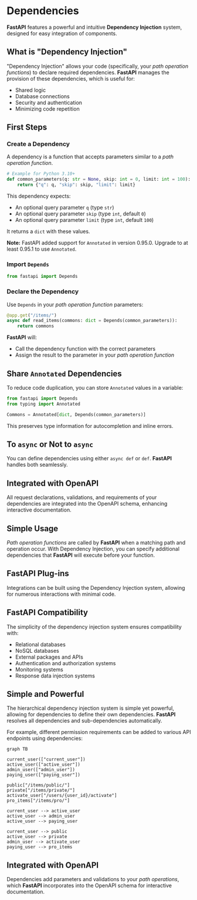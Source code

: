 # Dependencies

**FastAPI** features a powerful and intuitive **Dependency Injection** system, designed for easy integration of components.

## What is "Dependency Injection"

"Dependency Injection" allows your code (specifically, your *path operation functions*) to declare required dependencies. **FastAPI** manages the provision of these dependencies, which is useful for:

- Shared logic
- Database connections
- Security and authentication
- Minimizing code repetition

## First Steps

### Create a Dependency

A dependency is a function that accepts parameters similar to a *path operation function*.

```Python
# Example for Python 3.10+
def common_parameters(q: str = None, skip: int = 0, limit: int = 100):
    return {"q": q, "skip": skip, "limit": limit}
```

This dependency expects:
- An optional query parameter `q` (type `str`)
- An optional query parameter `skip` (type `int`, default `0`)
- An optional query parameter `limit` (type `int`, default `100`)

It returns a `dict` with these values.

**Note:** FastAPI added support for `Annotated` in version 0.95.0. Upgrade to at least 0.95.1 to use `Annotated`.

### Import `Depends`

```Python
from fastapi import Depends
```

### Declare the Dependency

Use `Depends` in your *path operation function* parameters:

```Python
@app.get("/items/")
async def read_items(commons: dict = Depends(common_parameters)):
    return commons
```

**FastAPI** will:
- Call the dependency function with the correct parameters
- Assign the result to the parameter in your *path operation function*

## Share `Annotated` Dependencies

To reduce code duplication, you can store `Annotated` values in a variable:

```Python
from fastapi import Depends
from typing import Annotated

Commons = Annotated[dict, Depends(common_parameters)]
```

This preserves type information for autocompletion and inline errors.

## To `async` or Not to `async`

You can define dependencies using either `async def` or `def`. **FastAPI** handles both seamlessly.

## Integrated with OpenAPI

All request declarations, validations, and requirements of your dependencies are integrated into the OpenAPI schema, enhancing interactive documentation.

## Simple Usage

*Path operation functions* are called by **FastAPI** when a matching path and operation occur. With Dependency Injection, you can specify additional dependencies that **FastAPI** will execute before your function.

## **FastAPI** Plug-ins

Integrations can be built using the Dependency Injection system, allowing for numerous interactions with minimal code.

## **FastAPI** Compatibility

The simplicity of the dependency injection system ensures compatibility with:
- Relational databases
- NoSQL databases
- External packages and APIs
- Authentication and authorization systems
- Monitoring systems
- Response data injection systems

## Simple and Powerful

The hierarchical dependency injection system is simple yet powerful, allowing for dependencies to define their own dependencies. **FastAPI** resolves all dependencies and sub-dependencies automatically.

For example, different permission requirements can be added to various API endpoints using dependencies:

```mermaid
graph TB

current_user(["current_user"])
active_user(["active_user"])
admin_user(["admin_user"])
paying_user(["paying_user"])

public["/items/public/"]
private["/items/private/"]
activate_user["/users/{user_id}/activate"]
pro_items["/items/pro/"]

current_user --> active_user
active_user --> admin_user
active_user --> paying_user

current_user --> public
active_user --> private
admin_user --> activate_user
paying_user --> pro_items
```

## Integrated with **OpenAPI**

Dependencies add parameters and validations to your *path operations*, which **FastAPI** incorporates into the OpenAPI schema for interactive documentation.